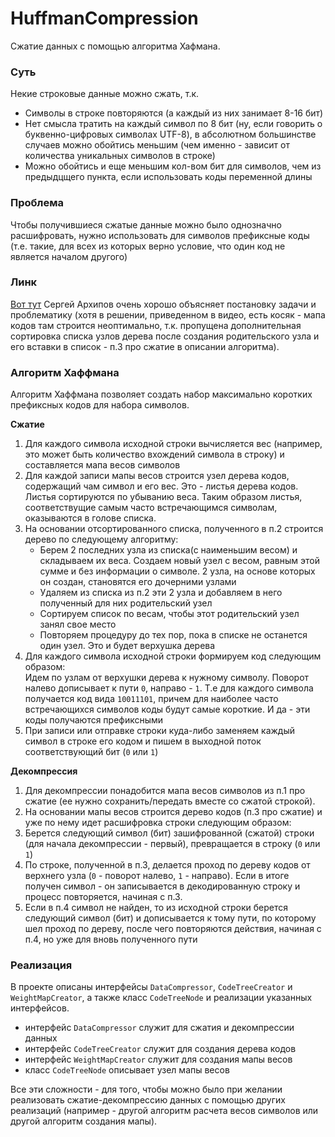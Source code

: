 # HuffmanCompression

Сжатие данных с помощью алгоритма Хафмана.

### Суть

Некие строковые данные можно сжать, т.к.
* Символы в строке повторяются (а каждый из них занимает 8-16 бит)
* Нет смысла тратить на каждый символ по 8 бит (ну, если говорить о 
буквенно-цифровых символах UTF-8), в абсолютном большинстве случаев можно 
обойтись меньшим (чем именно - зависит от количества уникальных символов в строке)
* Можно обойтись и еще меньшим кол-вом бит для символов, чем из предыдцщего пункта, 
если использовать коды переменной длины

### Проблема

Чтобы получившиеся сжатые данные можно было однозначно расшифровать, нужно использовать 
для символов префиксные коды (т.е. такие, для всех из которых верно условие, что один 
код не является началом другого)

### Линк

[Вот тут](https://www.youtube.com/watch?v=OQrwOywESGg) Сергей Архипов очень хорошо объясняет
постановку задачи и проблематику (хотя в решении, приведенном в видео, есть косяк - мапа кодов там строится
неоптимально, т.к. пропущена дополнительная сортировка списка узлов дерева после создания родительского
узла и его вставки в список - п.3 про сжатие в описании алгоритма).

### Алгоритм Хаффмана

Алгоритм Хаффмана позволяет создать набор максимально коротких префиксных кодов для набора символов.

**Сжатие**

1. Для каждого символа исходной строки вычисляется вес (например, это может быть количество вхождений символа в строку)
и составляется мапа весов символов
2. Для каждой записи мапы весов строится узел дерева кодов, содержащий чам символ и его вес. Это - листья дерева кодов. 
Листья сортируются по убыванию веса. Таким образом листья, соответствущие самым часто встречающимся символам, 
оказываются в голове списка.
3. На основании отсортированного списка, полученного в п.2 строится дерево по следующему алгоритму:<br>
    * Берем 2 последних узла из списка(с наименьшим весом) и складываем их веса. Создаем новый узел с весом, 
   равным этой сумме и без информации о символе. 2 узла, на основе которых он создан, становятся его дочерними узлами
    * Удаляем из списка из п.2 эти 2 узла и добавляем в него полученный для них родительский узел
    * Сортируем список по весам, чтобы этот родительский узел занял свое место
    * Повторяем процедуру до тех пор, пока в списке не останется один узел. Это и будет верхушка дерева
4. Для каждого символа исходной строки формируем код следующим образом:<br>
Идем по узлам от верхушки дерева к нужному символу. Поворот налево дописывает к пути `0`, направо - `1`. Т.е для каждого
символа получается код вида `10011101`, причем для наиболее часто встречающихся символов коды будут самые короткие.
И да - эти коды получаются префиксными
5. При записи или отправке строки куда-либо заменяем каждый символ в строке его кодом и пишем в выходной поток 
соответствующий бит (`0` или `1`)

**Декомпрессия**

1. Для декомпрессии понадобится мапа весов символов из п.1 про сжатие (ее нужно сохранить/передать вместе со сжатой
строкой).
2. На основании мапы весов строится дерево кодов (п.3 про сжатие) и уже по нему идет расшифровка строки
следующим образом:<br>
3. Берется следующий символ (бит) зашифрованной (сжатой) строки (для начала декомпрессии - первый), превращается в
строку (`0` или `1`)
4. По строке, полученной в п.3, делается проход по дереву кодов от верхнего узла (`0` - поворот налево, `1` - направо).
Если в итоге получен символ - он записывается в декодированную строку и процесс повторяется, начиная с п.3.
5. Если в п.4 символ не найден, то из исходной строки берется следующий символ (бит) и дописывается к тому пути,
по которому шел проход по дереву, после чего повторяются действия, начиная с п.4, но уже для вновь полученного пути

### Реализация

В проекте описаны интерфейсы `DataCompressor`, `CodeTreeCreator` и `WeightMapCreator`, а также класс `CodeTreeNode`
и реализации указанных интерфейсов.<br>
* интерфейс `DataCompressor` служит для сжатия и декомпрессии данных
* интерфейс `CodeTreeCreator` служит для создания дерева кодов
* интерфейс `WeightMapCreator` служит для создания мапы весов
* класс `CodeTreeNode` описывает узел мапы весов

Все эти сложности - для того, чтобы можно было при желании реализовать сжатие-декомпрессию данных с помощью
других реализаций (например - другой алгоритм расчета весов символов или другой алгоритм создания мапы).